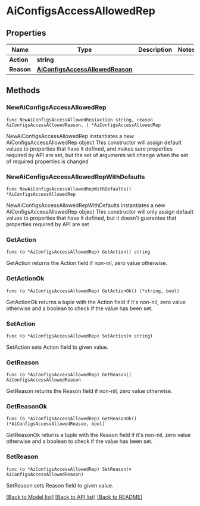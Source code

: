 # AiConfigsAccessAllowedRep

## Properties

Name | Type | Description | Notes
------------ | ------------- | ------------- | -------------
**Action** | **string** |  | 
**Reason** | [**AiConfigsAccessAllowedReason**](AiConfigsAccessAllowedReason.md) |  | 

## Methods

### NewAiConfigsAccessAllowedRep

`func NewAiConfigsAccessAllowedRep(action string, reason AiConfigsAccessAllowedReason, ) *AiConfigsAccessAllowedRep`

NewAiConfigsAccessAllowedRep instantiates a new AiConfigsAccessAllowedRep object
This constructor will assign default values to properties that have it defined,
and makes sure properties required by API are set, but the set of arguments
will change when the set of required properties is changed

### NewAiConfigsAccessAllowedRepWithDefaults

`func NewAiConfigsAccessAllowedRepWithDefaults() *AiConfigsAccessAllowedRep`

NewAiConfigsAccessAllowedRepWithDefaults instantiates a new AiConfigsAccessAllowedRep object
This constructor will only assign default values to properties that have it defined,
but it doesn't guarantee that properties required by API are set

### GetAction

`func (o *AiConfigsAccessAllowedRep) GetAction() string`

GetAction returns the Action field if non-nil, zero value otherwise.

### GetActionOk

`func (o *AiConfigsAccessAllowedRep) GetActionOk() (*string, bool)`

GetActionOk returns a tuple with the Action field if it's non-nil, zero value otherwise
and a boolean to check if the value has been set.

### SetAction

`func (o *AiConfigsAccessAllowedRep) SetAction(v string)`

SetAction sets Action field to given value.


### GetReason

`func (o *AiConfigsAccessAllowedRep) GetReason() AiConfigsAccessAllowedReason`

GetReason returns the Reason field if non-nil, zero value otherwise.

### GetReasonOk

`func (o *AiConfigsAccessAllowedRep) GetReasonOk() (*AiConfigsAccessAllowedReason, bool)`

GetReasonOk returns a tuple with the Reason field if it's non-nil, zero value otherwise
and a boolean to check if the value has been set.

### SetReason

`func (o *AiConfigsAccessAllowedRep) SetReason(v AiConfigsAccessAllowedReason)`

SetReason sets Reason field to given value.



[[Back to Model list]](../README.md#documentation-for-models) [[Back to API list]](../README.md#documentation-for-api-endpoints) [[Back to README]](../README.md)


